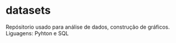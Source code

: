 # datasets
Repósitorio usado para análise de dados, construção de gráficos.<br>
Liguagens: Pyhton e SQL
